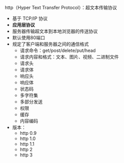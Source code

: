 http（Hyper Text Transfer Protocol）：超文本传输协议

- 基于 TCP/IP 协议
- **应用层协议**
- 服务器传输超文本到本地浏览器的传送协议
- 默认使用80端口
- 规定了客户端和服务器之间的通信格式
	- 请求命令：get/post/delete/put/head
	- 请求内容和格式：文本、图片、视频、二进制文件
	- 请求头
	- 请求体
	- 响应头
	- 响应体
	- 状态码
	- 多字符集
	- 多部分发送
	- 权限
	- 缓存
	- 内容编码
- 版本：
	- http 0.9
	- http 1.0
	- http 1.1
	- http 2
	- http 3